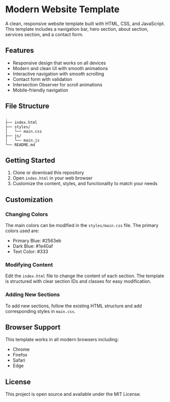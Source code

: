 # Modern Website Template

A clean, responsive website template built with HTML, CSS, and JavaScript. This template includes a navigation bar, hero section, about section, services section, and a contact form.

## Features

- Responsive design that works on all devices
- Modern and clean UI with smooth animations
- Interactive navigation with smooth scrolling
- Contact form with validation
- Intersection Observer for scroll animations
- Mobile-friendly navigation

## File Structure

```
.
├── index.html
├── styles/
│   └── main.css
├── js/
│   └── main.js
└── README.md
```

## Getting Started

1. Clone or download this repository
2. Open `index.html` in your web browser
3. Customize the content, styles, and functionality to match your needs

## Customization

### Changing Colors
The main colors can be modified in the `styles/main.css` file. The primary colors used are:
- Primary Blue: #2563eb
- Dark Blue: #1e40af
- Text Color: #333

### Modifying Content
Edit the `index.html` file to change the content of each section. The template is structured with clear section IDs and classes for easy modification.

### Adding New Sections
To add new sections, follow the existing HTML structure and add corresponding styles in `main.css`.

## Browser Support

This template works in all modern browsers including:
- Chrome
- Firefox
- Safari
- Edge

## License

This project is open source and available under the MIT License. 